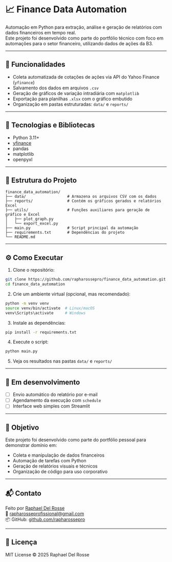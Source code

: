 
# 📈 Finance Data Automation

Automação em Python para extração, análise e geração de relatórios com dados financeiros em tempo real.  
Este projeto foi desenvolvido como parte do portfólio técnico com foco em automações para o setor financeiro, utilizando dados de ações da B3.

---

## 🚀 Funcionalidades

- Coleta automatizada de cotações de ações via API do Yahoo Finance (`yfinance`)
- Salvamento dos dados em arquivos `.csv`
- Geração de gráficos de variação intradiária com `matplotlib`
- Exportação para planilhas `.xlsx` com o gráfico embutido
- Organização em pastas estruturadas: `data/` e `reports/`

---

## 🧰 Tecnologias e Bibliotecas

- Python 3.11+
- [yfinance](https://pypi.org/project/yfinance/)
- pandas
- matplotlib
- openpyxl

---

## 📂 Estrutura do Projeto

```
finance_data_automation/
├── data/                  # Armazena os arquivos CSV com os dados
├── reports/               # Contém os gráficos gerados e relatórios Excel
├── utils/                 # Funções auxiliares para geração de gráfico e Excel
│   ├── plot_graph.py
│   └── export_excel.py
├── main.py                # Script principal da automação
├── requirements.txt       # Dependências do projeto
└── README.md
```

---

## ⚙️ Como Executar

1. Clone o repositório:

```bash
git clone https://github.com/rapharossepro/finance_data_automation.git
cd finance_data_automation
```

2. Crie um ambiente virtual (opcional, mas recomendado):

```bash
python -m venv venv
source venv/bin/activate  # Linux/macOS
venv\Scripts\activate     # Windows
```

3. Instale as dependências:

```bash
pip install -r requirements.txt
```

4. Execute o script:

```bash
python main.py
```

5. Veja os resultados nas pastas `data/` e `reports/`

---

## 📌 Em desenvolvimento

- [ ] Envio automático do relatório por e-mail
- [ ] Agendamento da execução com `schedule`
- [ ] Interface web simples com Streamlit

---

## 🧠 Objetivo

Este projeto foi desenvolvido como parte do portfólio pessoal para demonstrar domínio em:

- Coleta e manipulação de dados financeiros
- Automação de tarefas com Python
- Geração de relatórios visuais e técnicos
- Organização de código para uso corporativo

---

## 📬 Contato

Feito por [Raphael Del Rosse](https://www.linkedin.com/in/raphaeldelrosse/)  
📧 rapharosseprofissional@gmail.com  
📦 GitHub: [github.com/rapharossepro](https://github.com/rapharossepro)

---

## 📄 Licença

MIT License © 2025 Raphael Del Rosse
